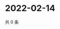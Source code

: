 # 2022-02-14

共 0 条

<!-- BEGIN WEIBO -->
<!-- 最后更新时间 Mon Feb 14 2022 16:00:45 GMT+0800 (China Standard Time) -->

<!-- END WEIBO -->
